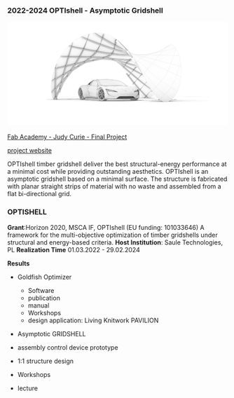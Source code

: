 ### **2022-2024 OPTIshell - Asymptotic Gridshell**
![](../../../assets/art/concept.jpg)

[Fab Academy - Judy Curie - Final Project](https://fabacademy.org/2023/labs/ciudadmexico/students/judyta-cichocka/projects/final-project/)

[project website](https://optishell.io/)

OPTIshell timber gridshell deliver the best structural-energy performance at a minimal cost while providing outstanding aesthetics.
OPTIshell is an asymptotic gridshell based on a minimal surface. The structure is fabricated with planar straight strips of material with no waste and assembled from a flat bi-directional grid.

### **OPTISHELL**

**Grant**:Horizon 2020, MSCA IF, OPTIshell (EU funding: 101033646) A framework for the multi-objective optimization of timber gridshells under structural and energy-based criteria.
**Host Institution**: Saule Technologies, PL
**Realization Time** 01.03.2022 - 29.02.2024

**Results**

 - Goldfish Optimizer
	- Software
	- publication
	- manual
	- Workshops
	- design application: Living Knitwork PAVILION

- Asymptotic GRIDSHELL
 - assembly control device prototype
 - 1:1 structure design
 - Workshops
 - lecture
